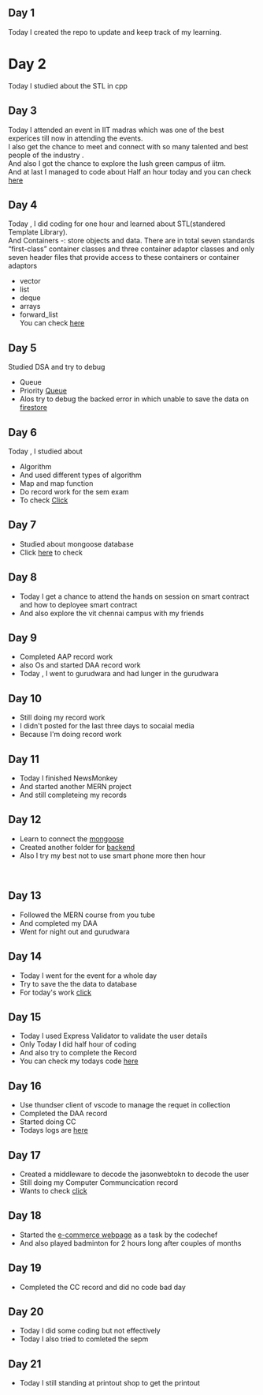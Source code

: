 ## Day 1
Today I created the repo to update and keep track of my learning.<br>
# Day 2
Today I studied about the STL in cpp 
## Day 3
 Today I attended an event in IIT madras which was one of the best experices till now in attending the events.<br>
 I also get the chance to meet and connect with so many talented and best people of the industry .<br>
 And also I got the chance to explore the lush green campus of iitm.<br>
 And at last I managed to code about Half an hour today and you can check [here](https://github.com/Anshojha/DataStructure_And_Algorithm/commit/a466227b1623149178c9a7db21a960d9383d0ba9)

 ## Day 4
 Today , I did coding for one hour and learned about STL(standered Template Library).<br>
 And Containers -: store objects and data. There are in total seven standards “first-class” container classes and three container adaptor classes and only seven header files that provide access to these containers or container adaptors <br>
- vector<br>
- list<br>
- deque<br>
- arrays<br>
- forward_list<br>
You can check [here](https://github.com/Anshojha/DataStructure_And_Algorithm/commit/a0510091208e3e336851e78f63c4fd85164e2507)<br>

## Day 5
Studied DSA and try to debug
- Queue
- Priority [Queue](https://github.com/Anshojha/DataStructure_And_Algorithm/commit/5d194014d005528e459f465cb5c2b33b2f485625)
- Alos try to debug the backed error in which unable to save the data on [firestore](https://github.com/Anshojha/React_Js/commit/1016e61fddbde7d7224ed33feb9b659e864fe561)

## Day 6
Today , I studied about <br>
- Algorithm <br>
- And used different types of algorithm <br>
- Map and map function <br>
- Do record work for the sem exam <br>
- To check [Click](https://github.com/Anshojha/DataStructure_And_Algorithm/commit/84c9f2fe9324601934625032b9fbca4b0779a9e5)

## Day 7
- Studied about mongoose database 
- Click [here](https://github.com/Anshojha/MongoDb/commit/47db2cbb1489a5252076e546f06e83269836929f) to check

## Day 8
- Today I get a chance to attend the hands on session on smart contract and how to deployee smart contract
- And also explore the vit chennai campus with my friends <br>

## Day 9
- Completed AAP record work
- also Os and started DAA record work
- Today , I went to gurudwara and had lunger in the gurudwara <br>
## Day 10

- Still doing my record work
- I didn't posted for the last three days to socaial media 
- Because I'm doing record work<br>

## Day 11
- Today I finished NewsMonkey
- And started another MERN project
- And still completeing my records

## Day 12 <br>
- Learn to connect the [mongoose](https://github.com/Anshojha/React_Js/commit/578cae48be45d89194d7ce706c4892e6388728b2) <br>
- Created another folder for [backend](https://github.com/Anshojha/React_Js/commit/3e25044a16ba236fef3dbeee12c79622ff7a02a2) <br>
- Also I try my best not to use smart phone more then hour <br>
<br>

## Day 13 <br>
- Followed the MERN course from you tube  <br>
- And completed my DAA  <br>
- Went for night out and gurudwara <br>

## Day 14 <br> 
- Today I went for the event for a whole day <br>
- Try to save the the data to database <br>
- For today's work [click](https://github.com/Anshojha/React_Js/commit/78e83cfa6c99fb9f95aae915c9068936451ed84b)  <br>

## Day 15 <br>
- Today I used Express Validator to validate the user details <br>
- Only Today I did half hour of coding  <br>
- And also try to complete the Record <br>
- You can check my todays code [here](https://github.com/Anshojha/React_Js/commit/7afbbc6369be8a260d854d60c111206987f8c924) <br>

## Day 16 <br>
- Use thundser client of vscode to manage the requet in collection  <br>
- Completed the DAA record  <br>
- Started doing CC  <br>
- Todays logs are [here](https://github.com/Anshojha/React_Js/commit/2aa7fd507a6e370c83c4497772e9408192f716aa)  <br>
## Day 17 <br>
- Created a middleware to decode the jasonwebtokn to decode the user  <br>
- Still doing my Computer Communcication record <br>
- Wants to check [click](https://github.com/Anshojha/React_Js/commit/2bb07daab57afcc86f3f74b6f068ff7aef7bd5f1) <br>
## Day 18 <br>
- Started the [e-commerce webpage](https://github.com/Anshojha/ecommerce) as a task by the codechef <br>
- And also played badminton for 2 hours long after couples of months <br>
## Day 19 <br>
- Completed the CC record and did no code bad day <br>
## Day 20 <br>
- Today I did some coding but not effectively 
- Today I also tried to comleted the sepm
## Day 21 <br>
- Today I still standing at printout shop to get the printout 
